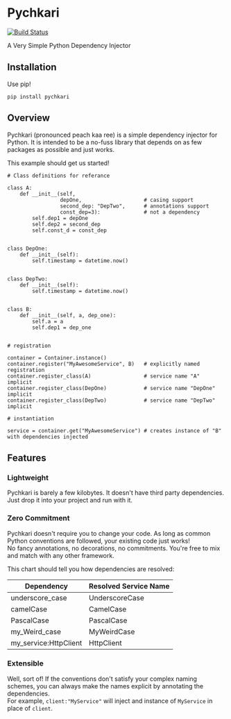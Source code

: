 # Pychkari

[![Build Status](https://travis-ci.com/akshay2000/Pychkari.svg?branch=master)](https://travis-ci.com/akshay2000/Pychkari)

A Very Simple Python Dependency Injector

## Installation

Use pip!

    pip install pychkari


## Overview

Pychkari (pronounced peach kaa ree) is a simple dependency injector for Python. It is intended to be a no-fuss library that depends on as few packages as possible and just works.

This example should get us started!

    # Class definitions for referance
    
    class A:
        def __init__(self, 
                     depOne,                    # casing support
                     second_dep: "DepTwo",      # annotations support
                     const_dep=3):              # not a dependency
            self.dep1 = depOne
            self.dep2 = second_dep
            self.const_d = const_dep
        
        
    class DepOne:
        def __init__(self):
            self.timestamp = datetime.now()
    
    
    class DepTwo:
        def __init__(self):
            self.timestamp = datetime.now()
    
    
    class B:
        def __init__(self, a, dep_one):
            self.a = a
            self.dep1 = dep_one
            
            
    # registration
    
    container = Container.instance()
    container.register("MyAwesomeService", B)   # explicitly named registration
    container.register_class(A)                 # service name "A" implicit
    container.register_class(DepOne)            # service name "DepOne" implicit
    container.register_class(DepTwo)            # service name "DepTwo" implicit
    
    # instantiation
    
    service = container.get("MyAwesomeService") # creates instance of "B" with dependencies injected


## Features

### Lightweight

Pychkari is barely a few kilobytes. It doesn't have third party dependencies. Just drop it into your project and run with it.

### Zero Commitment

Pychkari doesn't require you to change your code. As long as common Python conventions are followed, your existing code just works!  
No fancy annotations, no decorations, no commitments. You're free to mix and match with any other framework.

This chart should tell you how dependencies are resolved:

| Dependency            | Resolved Service Name |
|-----------------------|-----------------------|
| underscore_case       | UnderscoreCase        |
| camelCase             | CamelCase             |
| PascalCase            | PascalCase            |
| my_Weird_case         | MyWeirdCase           |
| my_service:HttpClient | HttpClient            |

### Extensible

Well, sort of! If the conventions don't satisfy your complex naming schemes, you can always make the names explicit by annotating the dependencies.  
For example, `client:"MyService"` will inject and instance of `MyService` in place of `client`.

